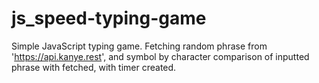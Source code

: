 # js_speed-typing-game

Simple JavaScript typing game. Fetching random phrase from 'https://api.kanye.rest', and symbol by character comparison 
of inputted phrase with fetched, with timer created.

